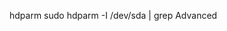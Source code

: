 <link href="../../css/style.css" rel="stylesheet" type="text/css" />

hdparm
sudo hdparm -I /dev/sda | grep Advanced
